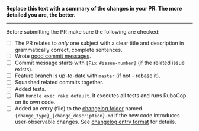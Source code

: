 **Replace this text with a summary of the changes in your PR.
The more detailed you are, the better.**

-----------------

Before submitting the PR make sure the following are checked:

* [ ] The PR relates to *only* one subject with a clear title and description in grammatically correct, complete sentences.
* [ ] Wrote [good commit messages][1].
* [ ] Commit message starts with `[Fix #issue-number]` (if the related issue exists).
* [ ] Feature branch is up-to-date with `master` (if not - rebase it).
* [ ] Squashed related commits together.
* [ ] Added tests.
* [ ] Ran `bundle exec rake default`. It executes all tests and runs RuboCop on its own code.
* [ ] Added an entry (file) to the [changelog folder](https://github.com/rubocop-hq/rubocop/blob/master/changelog/) named `{change_type}_{change_description}.md` if the new code introduces user-observable changes. See [changelog entry format](https://github.com/rubocop-hq/rubocop/blob/master/CONTRIBUTING.md#changelog-entry-format) for details.

[1]: https://chris.beams.io/posts/git-commit/
